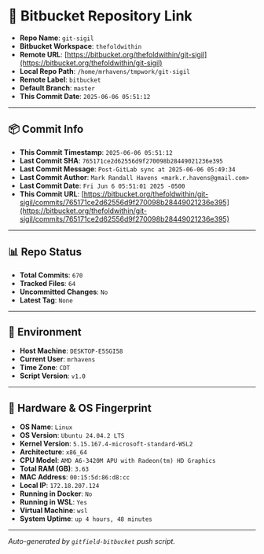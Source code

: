 # 🔗 Bitbucket Repository Link

- **Repo Name**: `git-sigil`
- **Bitbucket Workspace**: `thefoldwithin`
- **Remote URL**: [https://bitbucket.org/thefoldwithin/git-sigil](https://bitbucket.org/thefoldwithin/git-sigil)
- **Local Repo Path**: `/home/mrhavens/tmpwork/git-sigil`
- **Remote Label**: `bitbucket`
- **Default Branch**: `master`
- **This Commit Date**: `2025-06-06 05:51:12`

---

## 📦 Commit Info

- **This Commit Timestamp**: `2025-06-06 05:51:12`
- **Last Commit SHA**: `765171ce2d62556d9f270098b28449021236e395`
- **Last Commit Message**: `Post-GitLab sync at 2025-06-06 05:49:34`
- **Last Commit Author**: `Mark Randall Havens <mark.r.havens@gmail.com>`
- **Last Commit Date**: `Fri Jun 6 05:51:01 2025 -0500`
- **This Commit URL**: [https://bitbucket.org/thefoldwithin/git-sigil/commits/765171ce2d62556d9f270098b28449021236e395](https://bitbucket.org/thefoldwithin/git-sigil/commits/765171ce2d62556d9f270098b28449021236e395)

---

## 📊 Repo Status

- **Total Commits**: `670`
- **Tracked Files**: `64`
- **Uncommitted Changes**: `No`
- **Latest Tag**: `None`

---

## 🧭 Environment

- **Host Machine**: `DESKTOP-E5SGI58`
- **Current User**: `mrhavens`
- **Time Zone**: `CDT`
- **Script Version**: `v1.0`

---

## 🧬 Hardware & OS Fingerprint

- **OS Name**: `Linux`
- **OS Version**: `Ubuntu 24.04.2 LTS`
- **Kernel Version**: `5.15.167.4-microsoft-standard-WSL2`
- **Architecture**: `x86_64`
- **CPU Model**: `AMD A6-3420M APU with Radeon(tm) HD Graphics`
- **Total RAM (GB)**: `3.63`
- **MAC Address**: `00:15:5d:86:d8:cc`
- **Local IP**: `172.18.207.124`
- **Running in Docker**: `No`
- **Running in WSL**: `Yes`
- **Virtual Machine**: `wsl`
- **System Uptime**: `up 4 hours, 48 minutes`

---

_Auto-generated by `gitfield-bitbucket` push script._
